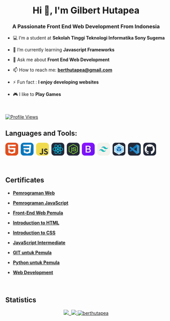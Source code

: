 <h1 align="center">Hi 👋, I'm Gilbert Hutapea</h1>
<h3 align="center">A Passionate Front End Web Development From Indonesia</h3>

- 💻 I’m a student at **Sekolah Tinggi Teknologi Informatika Sony Sugema**

- 🌱 I’m currently learning **Javascript Frameworks**

- 💬 Ask me about **Front End Web Development**

- 📫 How to reach me: **berthutapea@gmail.com**

- ⚡ Fun fact : **I enjoy developing websites**

- 🎮 I like to **Play Games**
<br><br><br>
<a href="https://github.com/berthutapea/">
   <img alt="Profile Views" src="https://komarev.com/ghpvc/?username=berthutapea&style=flat-square&label=Profile+Views&color=0891b2" />
</a>

<br>
<h2 align="left">Languages and Tools:</h2>
<p align="left"> 
<img src="assets/icons/HTML.svg" alt="HTML" width="40" height="40"/>&nbsp;
<img src="assets/icons/CSS.svg" alt="CSS" width="40" height="40"/>&nbsp;
<img src="assets/icons/JavaScript.svg" alt="Javascript" width="40" height="40"/>&nbsp;
<img src="assets/icons/React-Dark.svg" alt="React" width="40" height="40"/>&nbsp;
<img src="assets/icons/NodeJS-Dark.svg" alt="Node JS" width="40" height="40"/>&nbsp;
<img src="assets/icons/Bootstrap.svg" alt="Bootstrap" width="40" height="40"/>&nbsp;
<img src="assets/icons/TailwindCSS-Light.svg" alt="Tailwind" width="40" height="40"/>&nbsp;
<img src="assets/icons/Webpack-Dark.svg" alt="Webpack" width="40" height="40"/>&nbsp;
<img src="assets/icons/VSCode-Dark.svg" alt="VS Code" width="40" height="40"/>&nbsp;
<img src="assets/icons/Github-Dark.svg" alt="Github" width="40" height="40"/>&nbsp;
</p>

<br>
<h2 align="left">Certificates</h2>

<h4>
   
- <a href="https://www.dicoding.com/certificates/2VX31353JZYQ">Pemrograman Web</a>

- <a href="https://www.dicoding.com/certificates/2VX3Y0NYQPYQ">Pemrograman JavaScript</a>
   
- <a href="https://www.dicoding.com/certificates/72ZD9J65JPYW">Front-End Web Pemula</a>

- <a href="https://www.sololearn.com/certificates/CC-YXLQWFCD">Introduction to HTML</a>

- <a href="https://www.sololearn.com/certificates/CC-VKP1F9RQ">Introduction to CSS</a>

- <a href="https://www.sololearn.com/certificates/CC-XUAQPWQ7">JavaScript Intermediate</a>

- <a href="https://codepolitan.com/c/CMKQ2BP">GIT untuk Pemula</a>

- <a href="https://codepolitan.com/c/C6NAWZ2">Python untuk Pemula</a>

- <a href="https://drive.google.com/file/d/1r0R8vOMfdR54ejFt3dGgFr1ng69X9JRx/view?usp=share_link">Web Development</a>
</h4>

<br>
<h2 align="left">Statistics</h2>
<p align="middle">
<a href="https://github.com/berthutapea">
  <img height="160em" src="https://github-readme-stats-eight-theta.vercel.app/api?username=berthutapea&show_icons=true&theme=radical&include_all_commits=true&count_private=true"/>&nbsp;
  <img height="160em" src="https://github-readme-stats-eight-theta.vercel.app/api/top-langs/?username=berthutapea&layout=compact&langs_count=8&theme=radical"/>
  <img height="160em" src="https://github-readme-streak-stats.herokuapp.com/?user=berthutapea&theme=radical" alt="berthutapea" />
</a>
</p>
